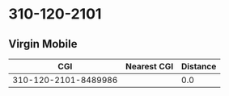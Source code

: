 # 310-120-2101
## Virgin Mobile


| CGI | Nearest CGI | Distance |
|-----|-------------|----------|
| 310-120-2101-8489986 |  | 0.0 |
